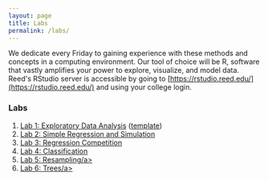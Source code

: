 ```yaml
---
layout: page
title: Labs
permalink: /labs/
---
```


We dedicate every Friday to gaining experience with these methods and
concepts in a computing environment. Our tool of choice will be R, software that
vastly amplifies your power to explore, visualize, and model data. Reed's RStudio
server is accessible by going to [https://rstudio.reed.edu/](https://rstudio.reed.edu/) 
and using your college login.


### Labs

1. <a href = "{{ site.baseurl }}/assets/week-01/lab/lab-1.html" target = "_blank">Lab 1: Exploratory Data Analysis</a> (<a href = "{{ site.baseurl }}/assets/week-01/lab/lab-1-template.Rmd" target = "_blank">template</a>)
2. <a href = "{{ site.baseurl }}/assets/week-02/lab-2.html" target = "_blank">Lab 2: Simple Regression and Simulation</a>
3. <a href = "{{ site.baseurl }}/assets/week-03/lab-3.html" target = "_blank">Lab 3: Regression Competition</a>
4. <a href = "{{ site.baseurl }}/assets/week-06/lab-4.html" target = "_blank">Lab 4: Classification</a>
5. <a href = "{{ site.baseurl }}/assets/week-07/lab-5.html" target = "_blank">Lab 5: Resampling/a>
6. <a href = "{{ site.baseurl }}/assets/week-010/lab-6.html" target = "_blank">Lab 6: Trees/a>